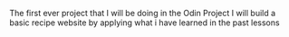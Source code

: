 The first ever project that I will be doing in the Odin Project
I will build a basic recipe website by applying what i have learned in the past lessons
